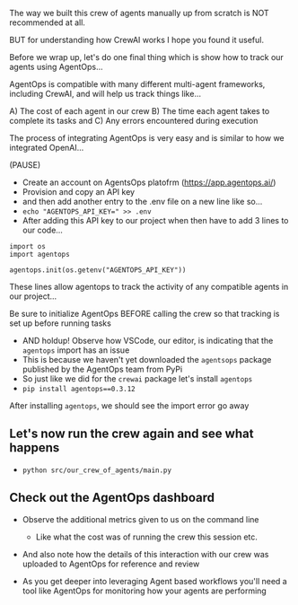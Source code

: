 The way we built this crew of agents manually up from scratch is NOT recommended at all.

BUT for understanding how CrewAI works I hope you found it useful.

Before we wrap up, let's do one final thing which is show how to track our agents using AgentOps...

AgentOps is compatible with many different multi-agent frameworks, including CrewAI, and will help us track things like...

A) The cost of each agent in our crew
B) The time each agent takes to complete its tasks
and C) Any errors encountered during execution

The process of integrating AgentOps is very easy and is similar to how we integrated OpenAI...

(PAUSE)

- Create an account on AgentsOps platofrm (https://app.agentops.ai/)
- Provision and copy an API key
- and then add another entry to the .env file on a new line like so...
- `echo "AGENTOPS_API_KEY=" >> .env`
- After adding this API key to our project when then have to add 3 lines to our code...
```
import os
import agentops

agentops.init(os.getenv("AGENTOPS_API_KEY"))
```

These lines allow agentops to track the activity of any compatible agents in our project...

Be sure to initialize AgentOps BEFORE calling the crew so that tracking is set up before running tasks

- AND holdup! Observe how VSCode, our editor, is indicating that the `agentops` import has an issue
- This is because we haven't yet downloaded the `agentsops` package published by the AgentOps team from PyPi
- So just like we did for the `crewai` package let's install `agentops`
- `pip install agentops==0.3.12`

After installing `agentops`, we should see the import error go away

## Let's now run the crew again and see what happens

- `python src/our_crew_of_agents/main.py`

## Check out the AgentOps dashboard

- Observe the additional metrics given to us on the command line
  - Like what the cost was of running the crew this session etc.

- And also note how the details of this interaction with our crew was uploaded to AgentOps for reference and review

- As you get deeper into leveraging Agent based workflows you'll need a tool like AgentOps for monitoring how your agents are performing